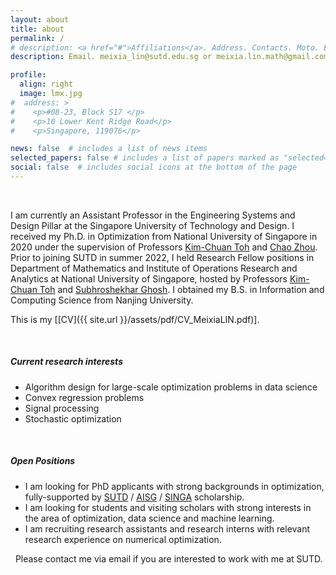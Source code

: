```yaml
---
layout: about
title: about
permalink: /
# description: <a href="#">Affiliations</a>. Address. Contacts. Moto. Etc.
description: Email. meixia_lin@sutd.edu.sg or meixia.lin.math@gmail.com

profile:
  align: right
  image: lmx.jpg
#  address: >
#    <p>#08-23, Block S17 </p>
#    <p>10 Lower Kent Ridge Road</p>
#    <p>Singapore, 119076</p>

news: false  # includes a list of news items
selected_papers: false # includes a list of papers marked as "selected={true}"
social: false  # includes social icons at the bottom of the page
---
```


&nbsp;

I am currently an Assistant Professor in the Engineering Systems and Design Pillar at the Singapore University of Technology and Design. I received my Ph.D. in Optimization from National University of Singapore in 2020 under the supervision of Professors <a href="https://blog.nus.edu.sg/mattohkc/" style="text-decoration: underline;"> Kim-Chuan Toh</a> and <a href="https://matzc.github.io/" style="text-decoration: underline;"> Chao Zhou</a>. Prior to joining SUTD in summer 2022, I held Research Fellow positions in Department of Mathematics and Institute of Operations Research and Analytics at National University of Singapore, hosted by Professors <a href="https://blog.nus.edu.sg/mattohkc/" style="text-decoration: underline;"> Kim-Chuan Toh</a> and <a href="https://subhro-ghosh.github.io/" style="text-decoration: underline;"> Subhroshekhar Ghosh</a>. I obtained my B.S. in Information and Computing Science from Nanjing University.

This is my [[CV]({{ site.url }}/assets/pdf/CV_MeixiaLIN.pdf)].

&nbsp;

##### Current research interests #####
* Algorithm design for large-scale optimization problems in data science
* Convex regression problems
* Signal processing
* Stochastic optimization

&nbsp;

##### Open Positions #####
* I am looking for PhD applicants with strong backgrounds in optimization, fully-supported by <a href="https://sutd.edu.sg/Admissions/Graduate/Scholarships" style="text-decoration: underline;"> SUTD</a> / <a href="https://aisingapore.org/research/aisg-phd-fellowship-programme/" style="text-decoration: underline;"> AISG</a> / <a href="https://aisingapore.org/research/aisg-phd-fellowship-programme/" style="text-decoration: underline;"> SINGA</a> scholarship.
* I am looking for students and visiting scholars with strong interests in the area of optimization, data science and machine learning.
* I am recruiting research assistants and research interns with relevant research experience on numerical optimization.

&nbsp;
Please contact me via email if you are interested to work with me at SUTD.

